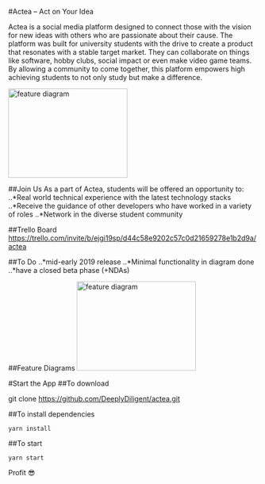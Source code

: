 #Actea – Act on Your Idea

Actea is a social media platform designed to connect those with the vision for new ideas with others who are passionate about their cause. The platform was built for university students with the drive to create a product that resonates with a stable target market. They can collaborate on things like software, hobby clubs, social impact or even make video game teams. By allowing a community to come together, this platform empowers high achieving students to not only study but make a difference. 

<img src="https://trello-attachments.s3.amazonaws.com/5ccce36e0d3ad08d0d47d8ae/5d79f5b903ca7c5570ef5e45/f2d18b52bdafe9af380ae12ed896281e/Screen_Shot_2019-10-19_at_9.45.55_am.png" 
alt="feature diagram" width="240" height="180" border="0" />

##Join Us
As a part of Actea, students will be offered an opportunity to:
..*Real world technical experience with the latest technology stacks
..*Receive the guidance of other developers who have worked in a variety of roles
..*Network in the diverse student community

##Trello Board
https://trello.com/invite/b/ejgi19sp/d44c58e9202c57c0d21659278e1b2d9a/actea

##To Do
..*mid-early 2019 release
..*Minimal functionality in diagram done
..*have a closed beta phase (+NDAs)

##Feature Diagrams
<img src="https://trello-attachments.s3.amazonaws.com/5ccce36e0d3ad08d0d47d8ae/5ccce39420018b54a91f26f6/7cc4f23dcd98628fbd88a599fc3aed1b/image.png " 
alt="feature diagram" width="240" height="180" border="0" />

#Start the App
##To download 

git clone https://github.com/DeeplyDiligent/actea.git

##To install dependencies

```yarn install```

##To start 

```yarn start```

Profit 😎
